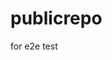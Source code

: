 # publicrepo
for e2e test




























































































































































































































































































































































































































































































































































































































































































































































































































































































































































































































































































































































































































































































































































































































































































































































































































































































































































